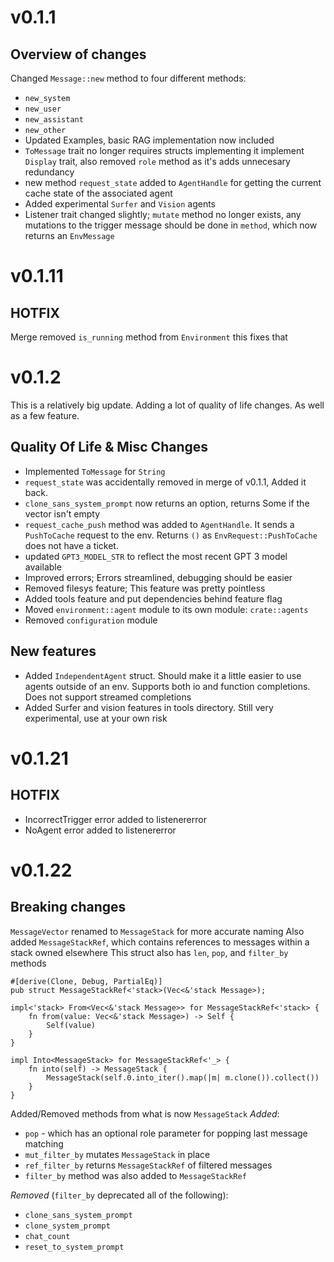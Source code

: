 # v0.1.1

## Overview of changes

 Changed `Message::new` method to four different methods:
  - `new_system`
  - `new_user`
  - `new_assistant`
  - `new_other`
- Updated Examples, basic RAG implementation now included
- `ToMessage` trait no longer requires structs implementing it implement `Display` trait, also removed `role` method as it's adds unnecesary redundancy
- new method `request_state` added to `AgentHandle` for getting the current cache state of the associated agent
- Added experimental `Surfer` and `Vision` agents
- Listener trait changed slightly; `mutate` method no longer exists, any mutations to the trigger message should be done in `method`, which now returns an `EnvMessage`

# v0.1.11

## HOTFIX

Merge removed `is_running` method from `Environment` this fixes that

# v0.1.2

This is a relatively big update. Adding a lot of quality of life changes. As well as a few feature.

## Quality Of Life & Misc Changes

- Implemented `ToMessage` for `String`
- `request_state` was accidentally removed in merge of v0.1.1, Added it back.
- `clone_sans_system_prompt` now returns an option, returns Some if the vector isn't empty
- `request_cache_push` method was added to `AgentHandle`. It sends a `PushToCache` request to the env. Returns `()` as `EnvRequest::PushToCache` does not have a ticket.
- updated `GPT3_MODEL_STR` to reflect the most recent GPT 3 model available
- Improved errors; Errors streamlined, debugging should be easier
- Removed filesys feature; This feature was pretty pointless
- Added tools feature and put dependencies behind feature flag
- Moved `environment::agent` module to its own module: `crate::agents`
- Removed `configuration` module

## New features

- Added `IndependentAgent` struct. Should make it a little easier to use agents outside of an env. Supports both io and function completions. Does not support streamed completions
- Added Surfer and vision features in tools directory. Still very experimental, use at your own risk

# v0.1.21

## HOTFIX

- IncorrectTrigger error added to listenererror
- NoAgent error added to listenererror

# v0.1.22

## Breaking changes

`MessageVector` renamed to `MessageStack` for more accurate naming
Also added `MessageStackRef`, which contains references to messages within a stack owned elsewhere
This struct also has `len`, `pop`, and `filter_by` methods

```
#[derive(Clone, Debug, PartialEq)]
pub struct MessageStackRef<'stack>(Vec<&'stack Message>);

impl<'stack> From<Vec<&'stack Message>> for MessageStackRef<'stack> {
    fn from(value: Vec<&'stack Message>) -> Self {
        Self(value)
    }
}

impl Into<MessageStack> for MessageStackRef<'_> {
    fn into(self) -> MessageStack {
        MessageStack(self.0.into_iter().map(|m| m.clone()).collect())
    }
}
```

Added/Removed methods from what is now `MessageStack`
_Added_:

- `pop` - which has an optional role parameter for popping last message matching
- `mut_filter_by` mutates `MessageStack` in place
- `ref_filter_by` returns `MessageStackRef` of filtered messages
- `filter_by` method was also added to `MessageStackRef`

_Removed_ (`filter_by` deprecated all of the following):

- `clone_sans_system_prompt`
- `clone_system_prompt`
- `chat_count`
- `reset_to_system_prompt`

